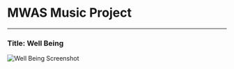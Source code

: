 # MWAS Music Project

---

### Title: Well Being

![Well Being Screenshot](mattwithasynth/screenshot.png)
